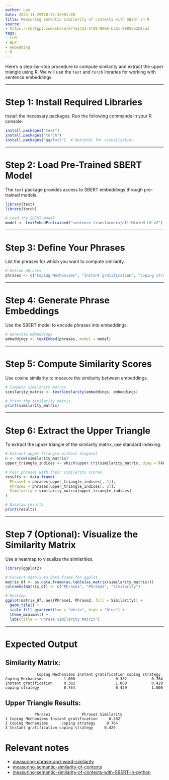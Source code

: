```yaml
---
author: Lam
date: 2024-11-29T20:32:32+01:00
title: Measuring semantic similarity of contexts with SBERT in R
source:
- https://chatgpt.com/share/674a172a-5f88-8006-b361-88055a2b8ca3
tags:
- LLM
- NLP
- embedding
- R
---
```


Here’s a step-by-step procedure to compute similarity and extract the upper triangle using R. We will use the `text` and `torch` libraries for working with sentence embeddings.

---

# Step 1: Install Required Libraries

Install the necessary packages. Run the following commands in your R console:

```R
install.packages("text")
install.packages("torch")
install.packages("ggplot2")  # Optional for visualization
```

---

# Step 2: Load Pre-Trained SBERT Model
The `text` package provides access to SBERT embeddings through pre-trained models.

```R
library(text)
library(torch)

# Load the SBERT model
model <- textEmbedPretrained("sentence-transformers/all-MiniLM-L6-v2")  # SBERT model
```

---

# Step 3: Define Your Phrases
List the phrases for which you want to compute similarity.

```R
# Define phrases
phrases <- c("Coping Mechanisms", "Instant gratification", "coping strategy")
```

---

# Step 4: Generate Phrase Embeddings
Use the SBERT model to encode phrases into embeddings.

```R
# Generate embeddings
embeddings <- textEmbed(phrases, model = model)
```

---

# Step 5: Compute Similarity Scores
Use cosine similarity to measure the similarity between embeddings.

```R
# Compute similarity matrix
similarity_matrix <- textSimilarity(embeddings, embeddings)

# Print the similarity matrix
print(similarity_matrix)
```

---

# Step 6: Extract the Upper Triangle
To extract the upper triangle of the similarity matrix, use standard indexing.

```R
# Extract upper triangle without diagonal
n <- nrow(similarity_matrix)
upper_triangle_indices <- which(upper.tri(similarity_matrix, diag = FALSE), arr.ind = TRUE)

# Pair phrases with their similarity scores
results <- data.frame(
  Phrase1 = phrases[upper_triangle_indices[, 1]],
  Phrase2 = phrases[upper_triangle_indices[, 2]],
  Similarity = similarity_matrix[upper_triangle_indices]
)

# Display results
print(results)
```

---

# Step 7 (Optional): Visualize the Similarity Matrix
Use a heatmap to visualize the similarities.

```R
library(ggplot2)

# Convert matrix to data frame for ggplot
matrix_df <- as.data.frame(as.table(as.matrix(similarity_matrix)))
colnames(matrix_df) <- c("Phrase1", "Phrase2", "Similarity")

# Heatmap
ggplot(matrix_df, aes(Phrase1, Phrase2, fill = Similarity)) +
  geom_tile() +
  scale_fill_gradient(low = "white", high = "blue") +
  theme_minimal() +
  labs(title = "Phrase Similarity Matrix")
```

---

# Expected Output

## Similarity Matrix:
```
              Coping Mechanisms Instant gratification coping strategy
Coping Mechanisms         1.000                  0.382           0.764
Instant gratification     0.382                  1.000           0.429
coping strategy           0.764                  0.429           1.000
```

## Upper Triangle Results:
```
             Phrase1              Phrase2 Similarity
1 Coping Mechanisms Instant gratification     0.382
2 Coping Mechanisms      coping strategy     0.764
3 Instant gratification coping strategy     0.429
```

# Relevant notes

- [measuring-phrase-and-word-similarity](Resources/measuring-phrase-and-word-similarity.md) 
- [measuring-semantic-similarity-of-contexts](Resources/measuring-semantic-similarity-of-contexts.md) 
- [measuring-semantic-similarity-of-contexts-with-SBERT-in-python](Resources/measuring-semantic-similarity-of-contexts-with-SBERT-in-python.md) 
